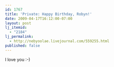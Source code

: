 ```yaml
---
id: 1767
title: 'Private: Happy Birthday, Robyn!'
date: 2009-04-17T16:12:00-07:00
layout: post
lj_itemid:
  - "2184"
lj_permalink:
  - http://nebyoolae.livejournal.com/559255.html
published: false
---
```

I love you :-)

<!--more-->
